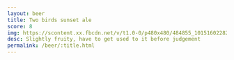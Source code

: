 ```yaml
---
layout: beer
title: Two birds sunset ale
score: 8
img: https://scontent.xx.fbcdn.net/v/t1.0-0/p480x480/484855_10151602282628745_1452325767_n.jpg?oh=0091585bde6ce86a791b5394bbc4ac32&oe=5877625F
desc: Slightly fruity, have to get used to it before judgement
permalink: /beer/:title.html
---
```

